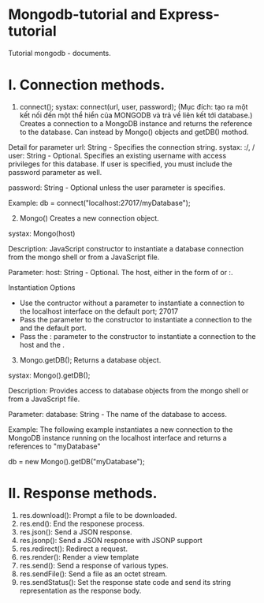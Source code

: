 # Mongodb-tutorial and Express-tutorial
Tutorial mongodb - documents.

# I. Connection methods.
 1. connect();
 systax: connect(url, user, password);
 (Mục đích: tạo ra một kết nối đến một thể hiển của MONGODB và trả về liên kết tới database.)
 Creates a connection to a MongoDB instance and returns the reference to the database.
 Can instead by Mongo() objects and getDB() mothod.
 
 Detail for parameter
 url: String - Specifies the connection string. 
      systax: <hostname>:<port>/<database>,
              <hostname>/<database>
              <database>
user: String - Optional. Specifies an existing username with access privileges for this database. If user is specified, you must include the password parameter as well.

password: String - Optional unless the user parameter is specifies.               

Example:
db = connect("localhost:27017/myDatabase");

2. Mongo()
Creates a new connection object. 

systax: Mongo(host)

Description: JavaScript constructor to instantiate a database connection from the mongo shell or from a JavaScript file.

Parameter: 
host: String - Optional. The host, either in the form of <host> or <host>:<port>.
  
Instantiation Options
- Use the contructor without a parameter to instantiate a connection to the localhost interface on the default port; 27017
- Pass the <host> parameter to the constructor to instantiate a connection to the <host> and the default port.
- Pass the <host>:<port> parameter to the constructor to instantiate a connection to the host and the <port>.

3. Mongo.getDB();
Returns a database object.

systax: Mongo().getDB(<database>);
  
Description:
Provides access to database objects from the mongo shell or from a JavaScript file.

Parameter: 
database: String - The name of the database to access.

Example: 
The following example instantiates a new connection to the MongoDB instance running on the localhost interface and returns a references to "myDatabase"

db = new Mongo().getDB("myDatabase");
# II. Response methods.
1. res.download(): Prompt a file to be downloaded.
2. res.end(): End the responese process.
3. res.json(): Send a JSON response.
4. res.jsonp(): Send a JSON response with JSONP support
5. res.redirect(): Redirect a request.
6. res.render(): Render a view template
7. res.send(): Send a response of various types.
8. res.sendFile(): Send a file as an octet stream.
9. res.sendStatus(): Set the response state code and send its string representation as the response body.

